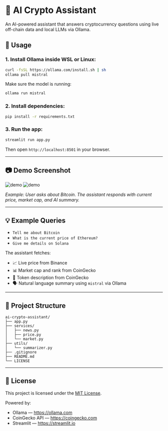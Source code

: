 # 🧠 AI Crypto Assistant

An AI-powered assistant that answers cryptocurrency questions using live off-chain data and local LLMs via Ollama.

## 🔧 Usage

### 1. Install Ollama inside WSL or Linux:

```bash
curl -fsSL https://ollama.com/install.sh | sh
ollama pull mistral
```

Make sure the model is running:

```bash
ollama run mistral
```

### 2. Install dependencies:

```bash
pip install -r requirements.txt
```

### 3. Run the app:

```bash
streamlit run app.py
```

Then open `http://localhost:8501` in your browser.

---

## 📷 Demo Screenshot

![demo](demo1.png)
![demo](demo2.png)

_Example: User asks about Bitcoin. The assistant responds with current price, market cap, and AI summary._

---

## 💡 Example Queries

- `Tell me about Bitcoin`
- `What is the current price of Ethereum?`
- `Give me details on Solana`

The assistant fetches:

- 📈 Live price from Binance
- 📊 Market cap and rank from CoinGecko
- 🧠 Token description from CoinGecko
- 🗣 Natural language summary using `mistral` via Ollama

---

## 📁 Project Structure

```
ai-crypto-assistant/
├── app.py
├── services/
│   ├── news.py
│   ├── price.py
│   └── market.py
├── utils/
│   └── summarizer.py
├── .gitignore
├── README.md
└── LICENSE
```

---

## 📄 License

This project is licensed under the [MIT License](LICENSE).

Powered by:
- Ollama — https://ollama.com
- CoinGecko API — https://coingecko.com
- Streamlit — https://streamlit.io
